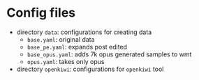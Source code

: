 # Config files
- directory `data`: configurations for creating data
    * `base.yaml`: original data
    * `base_pe.yaml`: expands post edited
    * `base_opus.yaml`: adds 7k opus generated samples to wmt
    * `opus.yaml`: takes only opus
- directory `openkiwi`: configurations for `openkiwi` tool

